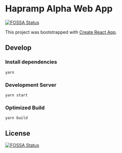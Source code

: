 # Hapramp Alpha Web App
[![FOSSA Status](https://app.fossa.io/api/projects/git%2Bgithub.com%2Fhapramp%2Falpha-web.svg?type=shield)](https://app.fossa.io/projects/git%2Bgithub.com%2Fhapramp%2Falpha-web?ref=badge_shield)


This project was bootstrapped with [Create React App](https://github.com/facebookincubator/create-react-app).

## Develop

### Install dependencies

```
yarn
```

### Development Server

```
yarn start
```

### Optimized Build

```
yarn build
```


## License
[![FOSSA Status](https://app.fossa.io/api/projects/git%2Bgithub.com%2Fhapramp%2Falpha-web.svg?type=large)](https://app.fossa.io/projects/git%2Bgithub.com%2Fhapramp%2Falpha-web?ref=badge_large)